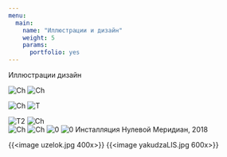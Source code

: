 ```yaml
---
menu:
  main:
    name: "Иллюстрации и дизайн"
    weight: 5
    params:
      portfolio: yes
---
```

Иллюстрации дизайн



![Ch](Chebo.png)
![Ch](ch2.png)

![Ch](DD.png)
![T](T.png)

![T2](T2.png) 
![Ch](14j.png)  
![Ch](S.png)
![Ch](sk.png)
![0](0.png) ![0](B.png)
Инсталляция Нулевой Меридиан, 2018

{{<image uzelok.jpg 400x>}} {{<image yakudzaLIS.jpg 600x>}}
